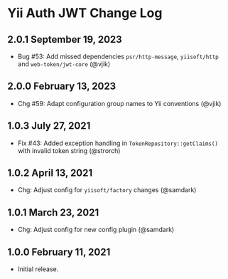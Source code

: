 # Yii Auth JWT Change Log

## 2.0.1 September 19, 2023

- Bug #53: Add missed dependencies `psr/http-message`, `yiisoft/http` and `web-token/jwt-core` (@vjik)

## 2.0.0 February 13, 2023

- Chg #59: Adapt configuration group names to Yii conventions (@vjik)

## 1.0.3 July 27, 2021

- Fix #43: Added exception handling in `TokenRepository::getClaims()` with invalid token string (@strorch)

## 1.0.2 April 13, 2021

- Chg: Adjust config for `yiisoft/factory` changes (@samdark)

## 1.0.1 March 23, 2021

- Chg: Adjust config for new config plugin (@samdark)

## 1.0.0 February 11, 2021

- Initial release.
